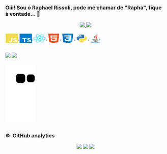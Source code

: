 ### Oiii! Sou o Raphael Rissoli, pode me chamar de "Rapha", fique à vontade... 👋


<div align="center">
  <a href="https://github.com/Rrissoli">
  <img height="180em" src="https://github-readme-stats.vercel.app/api?username=Rrissoli&show_icons=true&theme=maroongold&include_all_commits=true&count_private=true"/>
  <img height="180em" src="https://github-readme-stats.vercel.app/api/top-langs/?username=Rrissoli&layout=compact&langs_count=7&theme=maroongold"/>
</div>
<div style="display: inline_block"><br>
  <img align="center" alt="Rafa-Js" height="30" width="40" src="https://raw.githubusercontent.com/devicons/devicon/master/icons/javascript/javascript-plain.svg">
  <img align="center" alt="Rafa-Ts" height="30" width="40" src="https://raw.githubusercontent.com/devicons/devicon/master/icons/typescript/typescript-plain.svg">
  <img align="center" alt="Rafa-React" height="30" width="40" src="https://raw.githubusercontent.com/devicons/devicon/master/icons/react/react-original.svg">
  <img align="center" alt="Rafa-HTML" height="30" width="40" src="https://raw.githubusercontent.com/devicons/devicon/master/icons/html5/html5-original.svg">
  <img align="center" alt="Rafa-CSS" height="30" width="40" src="https://raw.githubusercontent.com/devicons/devicon/master/icons/css3/css3-original.svg">
  <img align="center" alt="Rafa-Python" height="30" width="40" src="https://raw.githubusercontent.com/devicons/devicon/master/icons/python/python-original.svg">
  <img align="center" alt="Rafa-Python" height="30" width="40" src="https://raw.githubusercontent.com/devicons/devicon/master/icons/java/java-original.svg">
 
  
  
</div>
  
  ##
 
<div> 
  <a href = "mailto:raphaelcrissoli@gmail.com"><img src="https://img.shields.io/badge/-Gmail-%23333?style=for-the-badge&logo=gmail&logoColor=white" target="_blank"></a>
  <a href="https://www.linkedin.com/in/raphael-rissoli-792a4b203/" target="_blank"><img src="https://img.shields.io/badge/-LinkedIn-%230077B5?style=for-the-badge&logo=linkedin&logoColor=white" target="_blank"></a> 
 
  ![Snake animation](https://github.com/rafaballerini/rafaballerini/blob/output/github-contribution-grid-snake.svg)
 
</div>
  
  ### ⚙️ &nbsp;GitHub analytics

<div align="center">

<div align="center">
  <img height="180em" src="https://github-readme-stats.vercel.app/api?username=Rrissoli&show_icons=true&theme=blue-green&include_all_commits=true&count_private=true&card_width=60"/>
  <img height="180em" src="https://github-readme-stats.vercel.app/api/top-langs/?username=Rrissoli&layout=compact&langs_count=7&theme=blue-green"/>
  <img src="https://github-readme-streak-stats.herokuapp.com/?user=Rrissoli&theme=blue-green">
</div>
 



</div>

